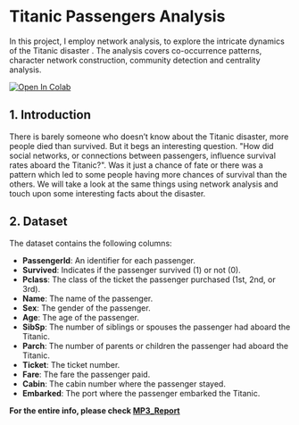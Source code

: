 # Titanic Passengers Analysis
In this project, I employ network analysis, to explore the intricate dynamics of the Titanic disaster . The analysis covers co-occurrence patterns, character network construction, community detection and centrality analysis.

<a target="_blank" href="https://colab.research.google.com/github/vinaysanga/Titanic-Passengers-Analysis/blob/master/MP3_Notebook.ipynb">
  <img src="https://colab.research.google.com/assets/colab-badge.svg" alt="Open In Colab"/>
</a>

## 1. Introduction

There is barely someone who doesn’t know about the Titanic disaster, more people died than survived. But it begs an interesting question. "How did social networks, or connections between passengers, influence survival rates aboard the Titanic?". Was it just a chance of fate or there was a pattern which led to some people having more chances of survival than the others. We will take a look at the same things using network analysis and touch upon some interesting facts about the disaster.

## 2. Dataset 
The dataset contains the following columns:
- **PassengerId**: An identifier for each passenger.
- **Survived**: Indicates if the passenger survived (1) or not (0).
- **Pclass**: The class of the ticket the passenger purchased (1st, 2nd, or 3rd).
- **Name**: The name of the passenger.
- **Sex**: The gender of the passenger.
- **Age**: The age of the passenger.
- **SibSp**: The number of siblings or spouses the passenger had aboard the Titanic.
- **Parch**: The number of parents or children the passenger had aboard the Titanic.
- **Ticket**: The ticket number.
- **Fare**: The fare the passenger paid.
- **Cabin**: The cabin number where the passenger stayed.
- **Embarked**: The port where the passenger embarked the Titanic.

**For the entire info, please check [MP3_Report](https://github.com/vinaysanga/Titanic-Passengers-Analysis/blob/master/MP3_Report.pdf)**
